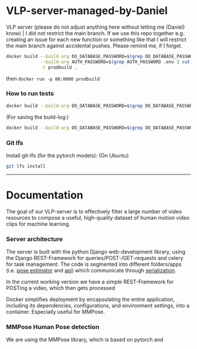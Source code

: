 # VLP-server-managed-by-Daniel

VLP server (please do not adjust anything here without letting me (Daniel) know) | I did not restrict the main branch. If we use this repo together e.g. creating an issue for each new function or something like that I will restrict the main branch against accidental pushes. Please remind me, if I forget.

```bash
docker build --build-arg DO_DATABASE_PASSWORD=$(grep DO_DATABASE_PASSWORD .env | cut -d '=' -f2) \
             --build-arg AUTH_PASSWORD=$(grep AUTH_PASSWORD .env | cut -d '=' -f2) \
             -t prodbuild .
```

then
`docker run -p 80:8000 prodbuild`

### How to run tests

```bash
docker build --build-arg DO_DATABASE_PASSWORD=$(grep DO_DATABASE_PASSWORD .env | cut -d '=' -f2)              --build-arg AUTH_PASSWORD=$(grep AUTH_PASSWORD .env | cut -d '=' -f2) --build-arg TEST="true"            -t testbuild .
```

\(For saving the build-log:)

```bash
docker build --build-arg DO_DATABASE_PASSWORD=$(grep DO_DATABASE_PASSWORD .env | cut -d '=' -f2)              --build-arg AUTH_PASSWORD=$(grep AUTH_PASSWORD .env | cut -d '=' -f2) --build-arg TEST="true"            -t testbuild . &> build.log
```

### Git lfs

Install git-lfs (for the pytorch models): (On Ubuntu)

```bash
git lfs install
```

--------

# Documentation

The goal of our VLP-server is to effectively filter a large number of video resources to compose a useful, high-quality dataset of human motion video clips for machine learning. 

### Server architecture
The server is built with the python Django web-development library, using the Django REST-Framework for queries/POST-/GET-requests and celery for task management. The code is segmented into different folders/apps (i.e. [pose estimator](./vlp/poseestimator) and [api](./vlp/api)) which communicate through [serialization](./vlp/api/serializers.py). 

In the current working version we have a simple REST-Framework for POSTing a video, which then gets processed 

Docker simplifies deployment by encapsulating the entire application, including its dependencies, configurations, and environment settings, into a container. Especially useful for MMPose.

### MMPose Human Pose detection
We are using the MMPose library, which is based on pytorch and 